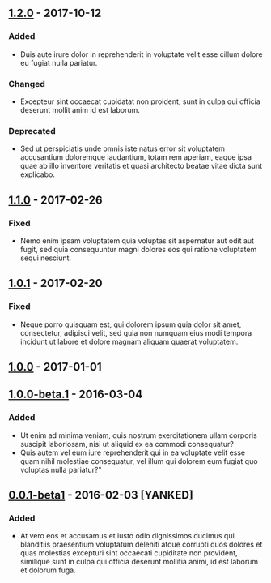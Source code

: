 ## [1.2.0] - 2017-10-12
### Added
- Duis aute irure dolor in reprehenderit in voluptate velit esse cillum dolore eu fugiat nulla pariatur.

### Changed
- Excepteur sint occaecat cupidatat non proident, sunt in culpa qui officia deserunt mollit anim id est laborum.

### Deprecated
- Sed ut perspiciatis unde omnis iste natus error sit voluptatem accusantium doloremque laudantium, totam rem aperiam, eaque ipsa quae ab illo inventore veritatis et quasi architecto beatae vitae dicta sunt explicabo.

## [1.1.0] - 2017-02-26
### Fixed
-  Nemo enim ipsam voluptatem quia voluptas sit aspernatur aut odit aut fugit, sed quia consequuntur magni dolores eos qui ratione voluptatem sequi nesciunt.

## [1.0.1] - 2017-02-20
### Fixed
- Neque porro quisquam est, qui dolorem ipsum quia dolor sit amet, consectetur, adipisci velit, sed quia non numquam eius modi tempora incidunt ut labore et dolore magnam aliquam quaerat voluptatem.

## [1.0.0] - 2017-01-01

## [1.0.0-beta.1] - 2016-03-04
### Added
- Ut enim ad minima veniam, quis nostrum exercitationem ullam corporis suscipit laboriosam, nisi ut aliquid ex ea commodi consequatur?
- Quis autem vel eum iure reprehenderit qui in ea voluptate velit esse quam nihil molestiae consequatur, vel illum qui dolorem eum fugiat quo voluptas nulla pariatur?"

## [0.0.1-beta1] - 2016-02-03 [YANKED]
### Added
- At vero eos et accusamus et iusto odio dignissimos ducimus qui blanditiis praesentium voluptatum deleniti atque corrupti quos dolores et quas molestias excepturi sint occaecati cupiditate non provident, similique sunt in culpa qui officia deserunt mollitia animi, id est laborum et dolorum fuga.

[Unreleased]: https://bitbucket.org/organisation_name/repository_name/branches/compare/develop%0Dv2.0.0
[2.0.0]: https://bitbucket.org/organisation_name/repository_name/branches/compare/v2.0.0%0Dv1.2.0
[1.2.0]: https://bitbucket.org/organisation_name/repository_name/branches/compare/v1.2.0%0Dv1.1.0
[1.1.0]: https://bitbucket.org/organisation_name/repository_name/branches/compare/v1.1.0%0Dv1.0.1
[1.0.1]: https://bitbucket.org/organisation_name/repository_name/branches/compare/v1.0.1%0Dv1.0.0
[1.0.0]: https://bitbucket.org/organisation_name/repository_name/branches/compare/v1.0.0%0Dv1.0.0-beta.1
[1.0.0-beta.1]: https://bitbucket.org/organisation_name/repository_name/branches/compare/v1.0.0-beta.1%0Dv0.0.1-beta1
[0.0.1-beta1]: https://bitbucket.org/organisation_name/repository_name/commits/tag/v0.0.1-beta1
